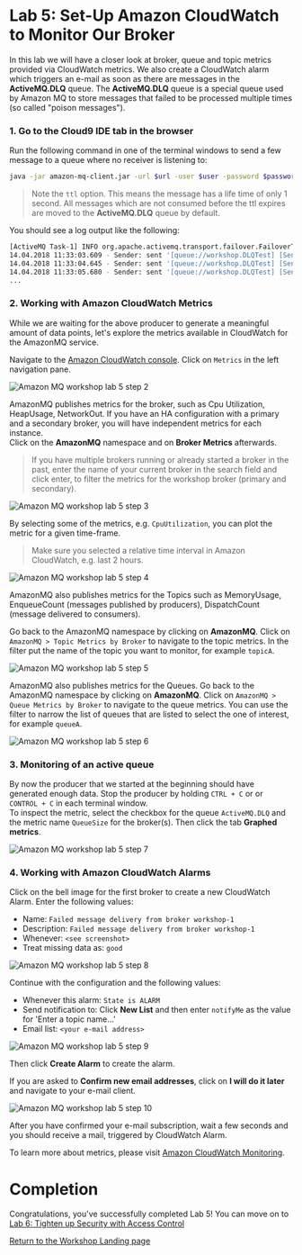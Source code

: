 # Lab 5: Set-Up Amazon CloudWatch to Monitor Our Broker

In this lab we will have a closer look at broker, queue and topic metrics provided via CloudWatch metrics. We also create a CloudWatch alarm which triggers an e-mail as soon as there are messages in the **ActiveMQ.DLQ** queue. The **ActiveMQ.DLQ** queue is a special queue used by Amazon MQ to store messages that failed to be processed multiple times (so called "poison messages").

### 1. Go to the Cloud9 IDE tab in the browser

Run the following command in one of the terminal windows to send a few message to a queue where no receiver is listening to:

``` bash
java -jar amazon-mq-client.jar -url $url -user $user -password $password -mode sender -type queue -destination workshop.DLQTest -name Sender-1 -ttl 1000
```

> Note the `ttl` option. This means the message has a life time of only 1 second. All messages which are not consumed before the ttl expires are moved to the **ActiveMQ.DLQ** queue by default.

You should see a log output like the following:

``` bash
[ActiveMQ Task-1] INFO org.apache.activemq.transport.failover.FailoverTransport - Successfully connected to ssl://b-4e4bfd69-7b83-4a27-9faf-4684cfa80443-1.mq.eu-central-1.amazonaws.com:61617
14.04.2018 11:33:03.609 - Sender: sent '[queue://workshop.DLQTest] [Sender-1] Message number 1'
14.04.2018 11:33:04.645 - Sender: sent '[queue://workshop.DLQTest] [Sender-1] Message number 2'
14.04.2018 11:33:05.680 - Sender: sent '[queue://workshop.DLQTest] [Sender-1] Message number 3'
...
```

### 2. Working with Amazon CloudWatch Metrics

While we are waiting for the above producer to generate a meaningful amount of data points, let's explore the metrics available in CloudWatch for the AmazonMQ service.

Navigate to the [Amazon CloudWatch console](https://console.aws.amazon.com/cloudwatch). Click on `Metrics` in the left navigation pane.


![Amazon MQ workshop lab 5 step 2](/images/cloud-watch-Step2.png)


AmazonMQ publishes metrics for the broker, such as Cpu Utilization, HeapUsage, NetworkOut. If you have an HA configuration with a primary and a secondary broker, you will have independent metrics for each instance.  
Click on the **AmazonMQ** namespace and on **Broker Metrics** afterwards.

> If you have multiple brokers running or already started a broker in the past, enter the name of your current broker in the search field and click enter, to filter the metrics for the workshop broker (primary and secondary).


![Amazon MQ workshop lab 5 step 3](/images/cloud-watch-Step3.png)


By selecting some of the metrics, e.g. `CpuUtilization`, you can plot the metric for a given time-frame. 

> Make sure you selected a relative time interval in Amazon CloudWatch, e.g. last 2 hours.

![Amazon MQ workshop lab 5 step 4](/images/cloud-watch-Step4.png)

AmazonMQ also publishes metrics for the Topics such as MemoryUsage, EnqueueCount (messages published by producers), DispatchCount (message delivered to consumers). 

Go back to the AmazonMQ namespace by clicking on **AmazonMQ**. Click on `AmazonMQ > Topic Metrics by Broker` to navigate to the topic metrics. In the filter put  the name of the topic you want to monitor, for example `topicA`.

![Amazon MQ workshop lab 5 step 5](/images/cloud-watch-Step5.png)


AmazonMQ also publishes metrics for the Queues. Go back to the AmazonMQ namespace by clicking on **AmazonMQ**. Click on `AmazonMQ > Queue Metrics by Broker` to navigate to the queue metrics. You can use the filter to narrow the list of queues that are listed to select the one of interest, for example `queueA`.

![Amazon MQ workshop lab 5 step 6](/images/cloud-watch-Step6.png)

### 3. Monitoring of an active queue

By now the producer that we started at the beginning should have generated enough data. Stop the producer by holding `CTRL + C` or or  `CONTROL + C` in each terminal window.  
To inspect the metric, select the checkbox for the queue `ActiveMQ.DLQ` and the metric name `QueueSize` for the broker(s). Then click the tab **Graphed metrics**.

![Amazon MQ workshop lab 5 step 7](/images/cloud-watch-Step7.png)


### 4. Working with Amazon CloudWatch Alarms


Click on the bell image for the first broker to create a new CloudWatch Alarm. Enter the following values:

* Name: `Failed message delivery from broker workshop-1`
* Description: `Failed message delivery from broker workshop-1`
* Whenever: `<see screenshot>`
* Treat missing data as: `good`


![Amazon MQ workshop lab 5 step 8](/images/cloud-watch-Step8.png)


Continue with the configuration and the following values:

* Whenever this alarm: `State is ALARM`
* Send notification to: Click **New List** and then enter `notifyMe` as the value for 'Enter a topic name...'
* Email list: `<your e-mail address>`


![Amazon MQ workshop lab 5 step 9](/images/cloud-watch-Step9.png)


Then click **Create Alarm** to create the alarm. 

If you are asked to **Confirm new email addresses**, click on **I will do it later** and navigate to your e-mail client.

![Amazon MQ workshop lab 5 step 10](/images/cloud-watch-Step10.png)

After you have confirmed your e-mail subscription, wait a few seconds and you should receive a mail, triggered by CloudWatch Alarm.

To learn more about metrics, please visit [Amazon CloudWatch Monitoring](https://docs.aws.amazon.com/AmazonCloudWatch/latest/monitoring/mq-metricscollected.html).

# Completion

Congratulations, you've successfully completed Lab 5! You can move on to [Lab 6: Tighten up Security with Access Control](/labs/lab-6.md)

[Return to the Workshop Landing page](/README.md)